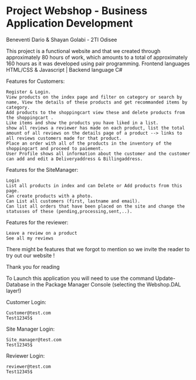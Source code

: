 # Project Webshop - Business Application Development

Beneventi Dario & Shayan Golabi - 2TI Odisee
 
This project is a functional website and that we created through approximately 80 hours of work, which amounts to a total of approximately 160 hours as it was developed using pair programming. Frontend languages HTML/CSS & Javascript | Backend language C#

Features for Customers:
	
	Register & Login.
	View products on the index page and filter on category or search by name, View the details of these products and get recommanded items by category.
	Add products to the shoppingcart view these and delete products from the shoppingcart .
	Like items and show the products you have liked in a list.
	show all reviews a reviewer has made on each product, list the total amount of all reviews on the details page of a product --> links to all reviews customers made for that product.
	Place an order with all of the products in the inventory of the shoppingcart and proceed to paiement.
	User Profile shows all information about the customer and the customer can add and edit a Deliveryaddress & Billingaddress.
	
Features for the SiteManager:

	Login
	List all products in index and can Delete or Add products from this page.
	Can create products with a photo.
	Can List all customers (first, lastname and email).
	Can list all orders that have been placed on the site and change the statusses of these (pending,processing,sent,..).

Features for the reviewer:
	
	Leave a review on a product	
	See all my reviews

There might be features that we forgot to mention so we invite the reader to try out our website !

Thank you for reading
		
To Launch this application you will need to use the command Update-Database in the Package Manager Console (selecting the Webshop.DAL layer!)

Customer Login:

	Customer@test.com
	Test12345$

Site Manager Login:

	Site_manager@test.com
	Test12345$

Reviewer Login:

	reviewer@test.com
	Test12345$
